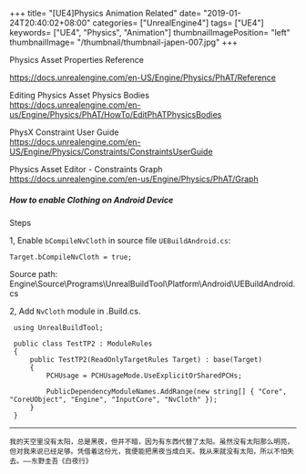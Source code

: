 +++
title= "[UE4]Physics Animation Related"
date= "2019-01-24T20:40:02+08:00"
categories= ["UnrealEngine4"]
tags= ["UE4"]
keywords= ["UE4", "Physics", "Animation"]
thumbnailImagePosition= "left"
thumbnailImage= "/thumbnail/thumbnail-japen-007.jpg"
+++

Physics Asset Properties Reference  
<!--more-->
https://docs.unrealengine.com/en-US/Engine/Physics/PhAT/Reference

Editing Physics Asset Physics Bodies  
https://docs.unrealengine.com/en-us/Engine/Physics/PhAT/HowTo/EditPhATPhysicsBodies

PhysX Constraint User Guide  
https://docs.unrealengine.com/en-US/Engine/Physics/Constraints/ConstraintsUserGuide

Physics Asset Editor - Constraints Graph  
https://docs.unrealengine.com/en-us/Engine/Physics/PhAT/Graph

##### How to enable Clothing on Android Device

Steps

1, Enable `bCompileNvCloth` in source file `UEBuildAndroid.cs`:

	Target.bCompileNvCloth = true;
	
Source path:  
Engine\Source\Programs\UnrealBuildTool\Platform\Android\UEBuildAndroid.cs

2, Add `NvCloth` module in .Build.cs.

     using UnrealBuildTool;
     
     public class TestTP2 : ModuleRules
     {
         public TestTP2(ReadOnlyTargetRules Target) : base(Target)
         {
             PCHUsage = PCHUsageMode.UseExplicitOrSharedPCHs;
     
             PublicDependencyModuleNames.AddRange(new string[] { "Core", "CoreUObject", "Engine", "InputCore", "NvCloth" });
         }
     }

***
`我的天空里没有太阳，总是黑夜，但并不暗，因为有东西代替了太阳。虽然没有太阳那么明亮，但对我来说已经足够。凭借着这份光，我便能把黑夜当成白天。我从来就没有太阳，所以不怕失去。——东野圭吾《白夜行》`
